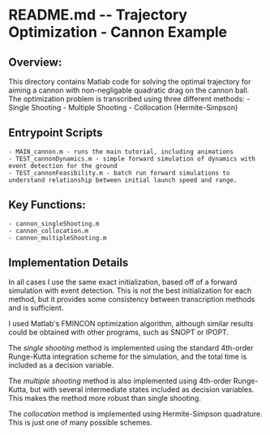 # README.md  --  Trajectory Optimization - Cannon Example

## Overview:
This directory contains Matlab code for solving the optimal trajectory for aiming a cannon with non-negligable quadratic drag on the cannon ball. The optimization problem is transcribed using three different methods: 
    - Single Shooting
    - Multiple Shooting
    - Collocation (Hermite-Simpson)

## Entrypoint Scripts
    - MAIN_cannon.m - runs the main tutorial, including animations
    - TEST_cannonDynamics.m - simple forward simulation of dynamics with event detection for the ground
    - TEST_cannonFeasibility.m - batch run forward simulations to understand relationship between initial launch speed and range.

## Key Functions:
	- cannon_singleShooting.m
	- cannon_collocation.m
	- cannon_multipleShooting.m

 ## Implementation Details
 
 In all cases I use the same exact initialization, based off of a forward simulation with event detection. This is not the best initialization for each method, but it provides some consistency between transcription methods and is sufficient.

I used Matlab's FMINCON optimization algorithm, although similar results could be obtained with other programs, such as SNOPT or IPOPT.

 The _single shooting_ method is implemented using the standard 4th-order Runge-Kutta integration scheme for the simulation, and the total time is included as a decision variable. 

 The _multiple shooting_ method is also implemented using 4th-order Runge-Kutta, but with several intermediate states included as decision variables. This makes the method more robust than single shooting.

 The _collocation_ method is implemented using Hermite-Simpson quadrature. This is just one of many possible schemes.
